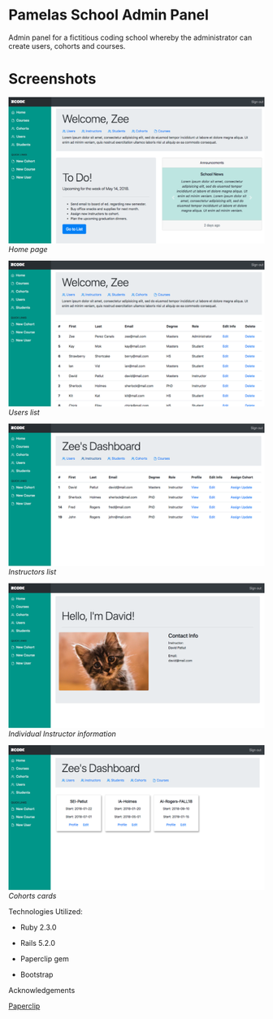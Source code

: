 # Pamelas School Admin Panel

Admin panel for a fictitious coding school whereby the administrator can create users, cohorts and courses.

# Screenshots

![Home page](/app/assets/images/home.png?raw=true)*Home page*

![Users page](/app/assets/images/users.png?raw=true)*Users list*

![Instructors page](app/assets/images/instructors.png?raw=true)*Instructors list*

![Instructor view](app/assets/images/instructor.png?raw=true)*Individual Instructor information*

![Cohorts page](app/assets/images/cohorts.png?raw=true)*Cohorts cards*

Technologies Utilized:

* Ruby 2.3.0

* Rails  5.2.0

* Paperclip gem

* Bootstrap

Acknowledgements

[Paperclip](https://github.com/thoughtbot/paperclip)




